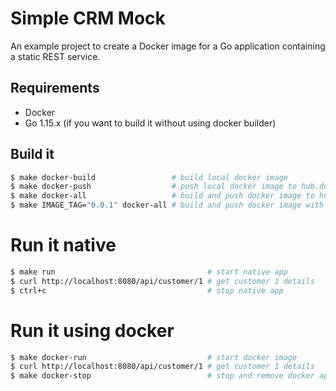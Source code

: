 # Simple CRM Mock

An example project to create a Docker image for a Go application containing a static REST service.

## Requirements

* Docker 
* Go 1.15.x (if you want to build it without using docker builder)

## Build it

```sh 
$ make docker-build                 # build local docker image
$ make docker-push                  # push local docker image to hub.docker.com
$ make docker-all                   # build and push docker image to hub.docker.com
$ make IMAGE_TAG="0.0.1" docker-all # build and push docker image with specific version
```

# Run it native

```sh 
$ make run                                  # start native app 
$ curl http://localhost:8080/api/customer/1 # get customer 1 details
$ ctrl+c                                    # stop native app
```

# Run it using docker

```sh 
$ make docker-run                           # start docker image 
$ curl http://localhost:8080/api/customer/1 # get customer 1 details
$ make docker-stop                          # stop and remove docker app
```